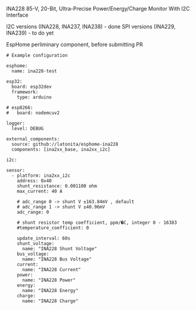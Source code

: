INA228 85-V, 20-Bit, Ultra-Precise Power/Energy/Charge Monitor With I2C Interface

I2C versions (INA228, INA237, INA238) - done
SPI versions (INA229, INA239) - to do yet


EspHome perliminary component, before submitting PR
```
# Example configuration

esphome:
  name: ina228-test

esp32:
  board: esp32dev
  framework:
    type: arduino

# esp8266:
#   board: nodemcuv2

logger:
  level: DEBUG

external_components:
  source: github://latonita/esphome-ina228
  components: [ina2xx_base, ina2xx_i2c]

i2c:

sensor:
  - platform: ina2xx_i2c
    address: 0x40
    shunt_resistance: 0.001100 ohm
    max_current: 40 A

    # adc_range 0 -> shunt V ±163.84mV , default
    # adc_range 1 -> shunt V ±40.96mV
    adc_range: 0

    # shunt resistor temp coefficient, ppm/�C, integer 0 - 16383
    #temperature_coefficient: 0
    
    update_interval: 60s
    shunt_voltage:
      name: "INA228 Shunt Voltage"
    bus_voltage:
      name: "INA228 Bus Voltage"
    current:
      name: "INA228 Current"
    power:
      name: "INA228 Power"
    energy:
      name: "INA228 Energy"
    charge:
      name: "INA228 Charge"
```
